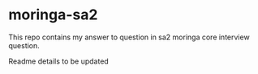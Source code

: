 # moringa-sa2
This repo contains my answer to question in sa2 moringa core interview question.


Readme details to be updated

